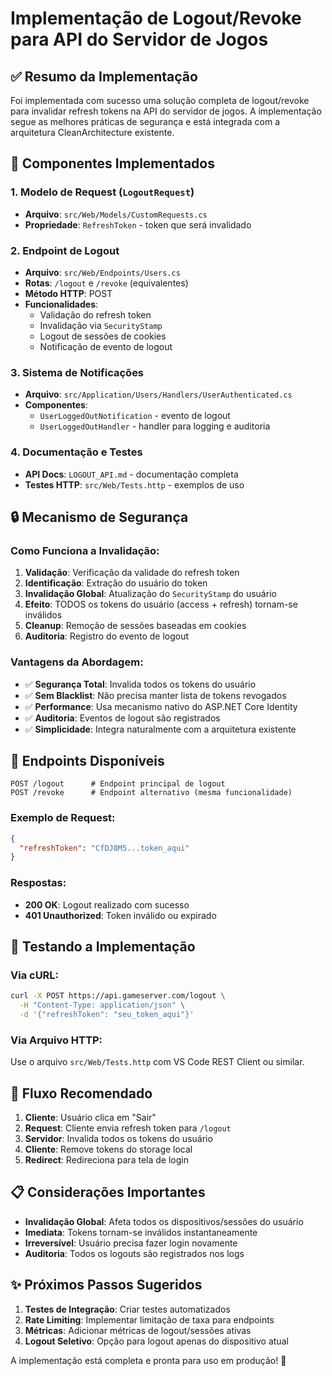 # Implementação de Logout/Revoke para API do Servidor de Jogos

## ✅ Resumo da Implementação

Foi implementada com sucesso uma solução completa de logout/revoke para invalidar refresh tokens na API do servidor de jogos. A implementação segue as melhores práticas de segurança e está integrada com a arquitetura CleanArchitecture existente.

## 🔧 Componentes Implementados

### 1. **Modelo de Request** (`LogoutRequest`)
- **Arquivo**: `src/Web/Models/CustomRequests.cs`
- **Propriedade**: `RefreshToken` - token que será invalidado

### 2. **Endpoint de Logout**
- **Arquivo**: `src/Web/Endpoints/Users.cs`
- **Rotas**: `/logout` e `/revoke` (equivalentes)
- **Método HTTP**: POST
- **Funcionalidades**:
  - Validação do refresh token
  - Invalidação via `SecurityStamp`
  - Logout de sessões de cookies
  - Notificação de evento de logout

### 3. **Sistema de Notificações**
- **Arquivo**: `src/Application/Users/Handlers/UserAuthenticated.cs`
- **Componentes**:
  - `UserLoggedOutNotification` - evento de logout
  - `UserLoggedOutHandler` - handler para logging e auditoria

### 4. **Documentação e Testes**
- **API Docs**: `LOGOUT_API.md` - documentação completa
- **Testes HTTP**: `src/Web/Tests.http` - exemplos de uso

## 🔒 Mecanismo de Segurança

### Como Funciona a Invalidação:

1. **Validação**: Verificação da validade do refresh token
2. **Identificação**: Extração do usuário do token
3. **Invalidação Global**: Atualização do `SecurityStamp` do usuário
4. **Efeito**: TODOS os tokens do usuário (access + refresh) tornam-se inválidos
5. **Cleanup**: Remoção de sessões baseadas em cookies
6. **Auditoria**: Registro do evento de logout

### Vantagens da Abordagem:

- ✅ **Segurança Total**: Invalida todos os tokens do usuário
- ✅ **Sem Blacklist**: Não precisa manter lista de tokens revogados
- ✅ **Performance**: Usa mecanismo nativo do ASP.NET Core Identity
- ✅ **Auditoria**: Eventos de logout são registrados
- ✅ **Simplicidade**: Integra naturalmente com a arquitetura existente

## 📡 Endpoints Disponíveis

```http
POST /logout      # Endpoint principal de logout
POST /revoke      # Endpoint alternativo (mesma funcionalidade)
```

### Exemplo de Request:
```json
{
  "refreshToken": "CfDJ8M5...token_aqui"
}
```

### Respostas:
- **200 OK**: Logout realizado com sucesso
- **401 Unauthorized**: Token inválido ou expirado

## 🧪 Testando a Implementação

### Via cURL:
```bash
curl -X POST https://api.gameserver.com/logout \
  -H "Content-Type: application/json" \
  -d '{"refreshToken": "seu_token_aqui"}'
```

### Via Arquivo HTTP:
Use o arquivo `src/Web/Tests.http` com VS Code REST Client ou similar.

## 🚀 Fluxo Recomendado

1. **Cliente**: Usuário clica em "Sair"
2. **Request**: Cliente envia refresh token para `/logout`
3. **Servidor**: Invalida todos os tokens do usuário
4. **Cliente**: Remove tokens do storage local
5. **Redirect**: Redireciona para tela de login

## 📋 Considerações Importantes

- **Invalidação Global**: Afeta todos os dispositivos/sessões do usuário
- **Imediata**: Tokens tornam-se inválidos instantaneamente
- **Irreversível**: Usuário precisa fazer login novamente
- **Auditoria**: Todos os logouts são registrados nos logs

## ✨ Próximos Passos Sugeridos

1. **Testes de Integração**: Criar testes automatizados
2. **Rate Limiting**: Implementar limitação de taxa para endpoints
3. **Métricas**: Adicionar métricas de logout/sessões ativas
4. **Logout Seletivo**: Opção para logout apenas do dispositivo atual

A implementação está completa e pronta para uso em produção! 🎉
